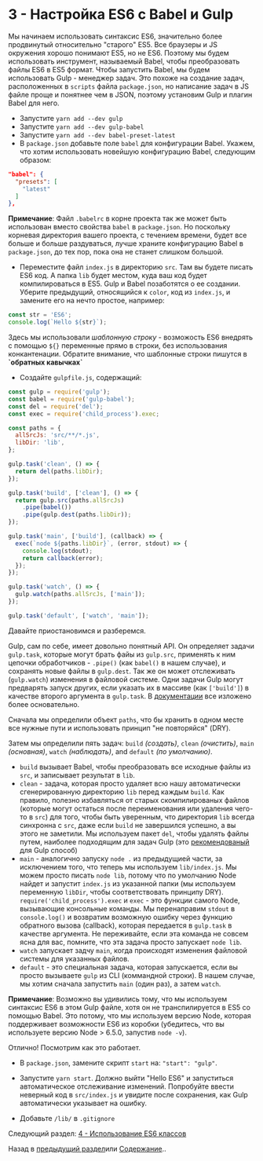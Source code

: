 # 3 - Настройка ES6 с Babel и Gulp

Мы начинаем использовать синтаксис ES6, значительно более продвинутый относительно "старого" ES5. Все браузеры и JS окружения хорошо понимают ES5, но не ES6. Поэтому мы будем использовать инструмент, называемый Babel, чтобы преобразовать файлы ES6 в ES5 формат. Чтобы запустить Babel, мы будем использовать Gulp - менеджер задач. Это похоже на создание задач, расположенных в `scripts` файла `package.json`, но написание задач в JS файле проще и понятнее чем в JSON, поэтому установим Gulp и плагин Babel для него.

- Запустите `yarn add --dev gulp`
- Запустите `yarn add --dev gulp-babel`
- Запустите `yarn add --dev babel-preset-latest`
- В `package.json` добавьте поле `babel` для конфигурации Babel. Укажем, что хотим использовать новейшую конфигурацию Babel, следующим образом:

```json
"babel": {
  "presets": [
    "latest"
  ]
},
```

**Примечание**: Файл `.babelrc` в корне проекта так же может быть использован вместо свойства `babel` в `package.json`. Но поскольку корневая директория вашего проекта, с течением времени, будет все больше и больше раздуваться, лучше храните конфигурацию Babel в `package.json`, до тех пор, пока она не станет слишком большой.

- Переместите файл `index.js` в директорию `src`. Там вы будете писать ES6 код. А папка `lib` будет местом, куда ваш код будет компилироваться в ES5. Gulp и Babel позаботятся о ее создании. Уберите предыдущий, относящийся к `color`, код из `index.js`, и замените его на нечто простое, например:

```javascript
const str = 'ES6';
console.log(`Hello ${str}`);
```

Здесь мы использовали *шаблонную строку* - возможость ES6 внедрять с помощью `${}` переменные прямо в строки, без использования конкантенации. Обратите внимание, что шаблонные строки пишутся в **\`обратных кавычках\`**

- Создайте `gulpfile.js`, содержащий:

```javascript
const gulp = require('gulp');
const babel = require('gulp-babel');
const del = require('del');
const exec = require('child_process').exec;

const paths = {
  allSrcJs: 'src/**/*.js',
  libDir: 'lib',
};

gulp.task('clean', () => {
  return del(paths.libDir);
});

gulp.task('build', ['clean'], () => {
  return gulp.src(paths.allSrcJs)
    .pipe(babel())
    .pipe(gulp.dest(paths.libDir));
});

gulp.task('main', ['build'], (callback) => {
  exec(`node ${paths.libDir}`, (error, stdout) => {
    console.log(stdout);
    return callback(error);
  });
});

gulp.task('watch', () => {
  gulp.watch(paths.allSrcJs, ['main']);
});

gulp.task('default', ['watch', 'main']);

```

Давайте приостановимся и разберемся.

Gulp, сам по себе, имеет довольно понятный API. Он определяет задачи `gulp.task`, которые могут брать файы из `gulp.src`, применять к ним цепочки обработчиков - `.pipe()` (как `babel()` в нашем случае), и сохранять новые файлы в `gulp.dest`. Так же он может отслеживать (`gulp.watch`) изменения в файловой системе. Одни задачи Gulp могут предварять запуск других, если указать их в массиве (как `['build']`) в качестве второго аргумента в `gulp.task`. В [документации](https://github.com/gulpjs/gulp) все изложено более основательно.

Сначала мы определили объект `paths`, что бы хранить в одном месте все нужные пути и использовать принцип "не повторяйся" (DRY).

Затем мы определили пять задач: `build` *(создать)*, `clean` *(очистить)*, `main` *(основная)*, `watch` *(наблюдать)*, and `default` *(по умолчанию)*.

- `build` вызывает Babel, чтобы преобразовать все исходные файлы из `src`, и записывает результат в `lib`.
- `clean` - задача, которая просто удаляет всю нашу автоматически сгенерированную директорию `lib` перед каждым `build`. Как правило, полезно избавляться от старых скомпилированых файлов (которые могут остаться после переименования или удаления чего-то в `src`) для того, чтобы быть уверенным, что директория `lib` всегда синхронна с `src`, даже если `build` не завершился успешно, а вы этого не заметили. Мы используем пакет `del`, чтобы удалять файлы путем, наиболее подходящим для задач Gulp (это [рекомендованый](https://github.com/gulpjs/gulp/blob/master/docs/recipes/delete-files-folder.md) для Gulp способ)
- `main` - аналогично запуску `node .` из предыдущией части, за исключением того, что теперь мы используем `lib/index.js`. Мы можем просто писать `node lib`, потому что по умолчанию Node найдет и запустит `index.js` из указанной папки (мы используем переменную `libDir`, чтобы соответствовать принципу DRY). `require('child_process').exec` и `exec` - это функции самого Node, вызывающие консольные команды. Мы перенаправим `stdout` в `console.log()` и возвратим возможную ошибку через функцию обратного вызова (callback), которая передается в `gulp.task` в качестве аргумента. Не переживайте, если эта команда не совсем ясна для вас, помните, что эта задача просто запускает `node lib`.
- `watch` запускает задчу `main`, когда происходят изменения файловой системы для указанных файлов.
- `default` - это специальная задача, которая запускается, если вы просто вызываете `gulp` из CLI (коммандной строки). В нашем случае, мы хотим сначала запустить `main` (один раз), а затем `watch`.

**Примечание**: Возможно вы удивились тому, что мы используем синтаксис ES6 в этом Gulp файле, хотя он не транспилируется в ES5 со помощью Babel. Это потому, что мы используем версию Node, которая поддерживает возможности ES6 из коробки (убедитесь, что вы используете версию Node > 6.5.0, запустив `node -v`).

Отлично! Посмотрим как это работает.

- В `package.json`, замените скрипт `start` на: `"start": "gulp"`.
- Запустите `yarn start`. Должно выйти "Hello ES6" и запуститься автоматическое отслеживание изменений. Попробуйте ввести неверный код в `src/index.js` и увидите после сохранения, как  Gulp автоматически указывает на ошибку.

- Добавьте `/lib/` в `.gitignore`


Следующий раздел: [4 - Использование ES6 классов](/tutorial/4-es6-syntax-class)

Назад в [предыдущий раздел](/tutorial/2-packages)или [Содержание](/../../)..
